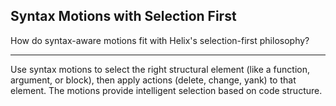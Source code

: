 ## Syntax Motions with Selection First

How do syntax-aware motions fit with Helix's selection-first philosophy?

---

Use syntax motions to select the right structural element (like a function, argument, or block), then apply actions (delete, change, yank) to that element. The motions provide intelligent selection based on code structure.

